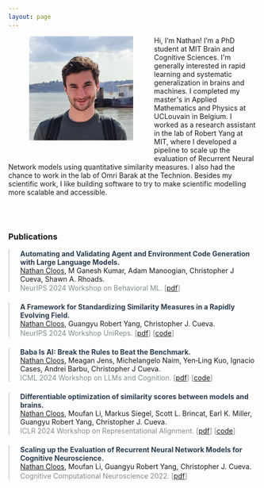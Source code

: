 ```yaml
---
layout: page
---
```


<img src="/assets/img/photo1.jpg" alt="photo" style="width: 15em; float: left; margin-left: 3em; margin-right: 3em; margin-bottom: 3em;" />

Hi, I’m Nathan! I’m a PhD student at MIT Brain and Cognitive Sciences. I'm generally interested in rapid learning and systematic generalization in brains and machines. I completed my master's in Applied Mathematics and Physics at UCLouvain in Belgium. I worked as a research assistant in the lab of Robert Yang at MIT, where I developed a pipeline to scale up the evaluation of Recurrent Neural Network models using quantitative similarity measures. I also had the chance to work in the lab of Omri Barak at the Technion. Besides my scientific work, I like building software to try to make scientific modelling more scalable and accessible.



<br>
<br>

<div style="clear: both;"></div>

<h3>Publications</h3>

<ul class="publication-list">
  <li>
    <strong>Automating and Validating Agent and Environment Code Generation with Large Language Models.</strong>
    <br>
    <u>Nathan Cloos</u>, M Ganesh Kumar, Adam Manoogian, Christopher J Cueva, Shawn A. Rhoads. 
    <br><span class="presentation">NeurIPS 2024 Workshop on Behavioral ML. [<a href="https://openreview.net/pdf?id=p3T9CtEu1S">pdf</a>]</span>
  </li>

  <li>
    <strong>A Framework for Standardizing Similarity Measures in a Rapidly Evolving Field.</strong>
    <br>
    <u>Nathan Cloos</u>, Guangyu Robert Yang, Christopher J. Cueva. 
    <br><span class="presentation">NeurIPS 2024 Workshop UniReps. [<a href="https://openreview.net/pdf?id=vyRAYoxUuA">pdf</a>] [<a href="https://github.com/nacloos/similarity-repository">code</a>]</span>
  </li>

  <li>
    <strong>Baba Is AI: Break the Rules to Beat the Benchmark.</strong>
    <br>
    <u>Nathan Cloos</u>, Meagan Jens, Michelangelo Naim, Yen‑Ling Kuo, Ignacio Cases, Andrei Barbu, Christopher J Cueva. 
    <br><span class="presentation">ICML 2024 Workshop on LLMs and Cognition. [<a href="https://arxiv.org/pdf/2407.13729">pdf</a>] [<a href="https://github.com/nacloos/baba-is-ai">code</a>]</span>
  </li>

  <li>
    <strong>Differentiable optimization of similarity scores between models and brains.</strong>
    <br>
    <u>Nathan Cloos</u>, Moufan Li, Markus Siegel, Scott L. Brincat, Earl K. Miller, Guangyu Robert Yang, Christopher J. Cueva. 
    <br><span class="presentation">ICLR 2024 Workshop on Representational Alignment. [<a href="https://arxiv.org/pdf/2407.07059">pdf</a>] [<a href="https://github.com/nacloos/diffscore">code</a>]</span>
  </li>

  <li>
    <strong>Scaling up the Evaluation of Recurrent Neural Network Models for Cognitive Neuroscience.</strong>
    <br>
    <u>Nathan Cloos</u>, Moufan Li, Guangyu Robert Yang, Christopher J. Cueva. 
    <br><span class="presentation">Cognitive Computational Neuroscience 2022. [<a href="https://dspace.mit.edu/bitstream/handle/1721.1/150417/0000456.pdf?sequence=2&isAllowed=y">pdf</a>]</span>
  </li>
</ul>



<style>
  ul.publication-list {
    list-style-type: none;  /* Removes default bullet points */
    padding: 0;             /* Removes default padding */
  }

  ul.publication-list li {
    margin-bottom: 1.5em;  /* Adds spacing between each publication */
    padding-left: 1em;     /* Adds indentation to the text */
    border-left: 3px solid #e0e0e0;  /* Adds a vertical border to the left for emphasis */
    padding-left: 1.5em;
  }

  ul.publication-list li strong {
    font-weight: bold;
    color: #2c3e50;  /* Sets color for author names */
  }

  ul.publication-list li em {
    font-style: italic;
    color: #2980b9;  /* Sets color for publication titles */
  }

  ul.publication-list li br {
    margin-top: 0.1em;  /* Adds a bit of space between the title and the presentation details */
  }

  ul.publication-list li span.presentation {
    display: block;
    color: #7f8c8d;  /* Sets color for presentation details */
    margin-top: 0.1em;
  }
</style>
